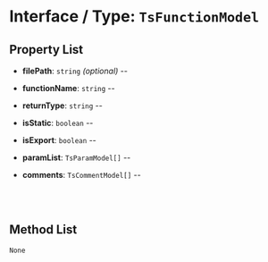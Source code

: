 # Interface / Type: `TsFunctionModel`

    

## Property List

- **filePath**: `string` _(optional)_ -- 


- **functionName**: `string` -- 


- **returnType**: `string` -- 


- **isStatic**: `boolean` -- 


- **isExport**: `boolean` -- 


- **paramList**: `TsParamModel[]` -- 


- **comments**: `TsCommentModel[]` -- 


<br/>
<br/>

## Method List

`None`
